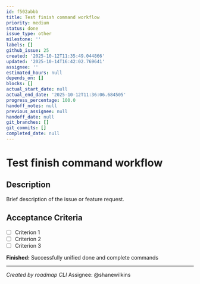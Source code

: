 ```yaml
---
id: f502abbb
title: Test finish command workflow
priority: medium
status: done
issue_type: other
milestone: ''
labels: []
github_issue: 25
created: '2025-10-12T11:35:49.044866'
updated: '2025-10-14T16:42:02.769641'
assignee: ''
estimated_hours: null
depends_on: []
blocks: []
actual_start_date: null
actual_end_date: '2025-10-12T11:36:06.684505'
progress_percentage: 100.0
handoff_notes: null
previous_assignee: null
handoff_date: null
git_branches: []
git_commits: []
completed_date: null
---
```


# Test finish command workflow

## Description

Brief description of the issue or feature request.

## Acceptance Criteria

- [ ] Criterion 1
- [ ] Criterion 2
- [ ] Criterion 3

**Finished:** Successfully unified done and complete commands

---
*Created by roadmap CLI*
Assignee: @shanewilkins